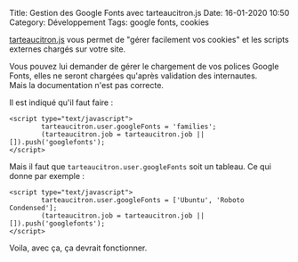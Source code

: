 Title: Gestion des Google Fonts avec tarteaucitron.js
Date: 16-01-2020 10:50
Category: Développement
Tags: google fonts, cookies

[tarteaucitron.js](https://opt-out.ferank.eu/fr/) vous permet de "gérer facilement vos cookies" et les scripts externes chargés sur votre site.

Vous pouvez lui demander de gérer le chargement de vos polices Google Fonts, elles ne seront chargées qu'après validation des internautes.  
Mais la documentation n'est pas correcte.

Il est indiqué qu'il faut faire :

```
<script type="text/javascript">
        tarteaucitron.user.googleFonts = 'families';
        (tarteaucitron.job = tarteaucitron.job || []).push('googlefonts');
</script>
```

Mais il faut que `tarteaucitron.user.googleFonts` soit un tableau. Ce qui donne par exemple :

```
<script type="text/javascript">
        tarteaucitron.user.googleFonts = ['Ubuntu', 'Roboto Condensed'];
        (tarteaucitron.job = tarteaucitron.job || []).push('googlefonts');
</script>
```

Voila, avec ça, ça devrait fonctionner.

